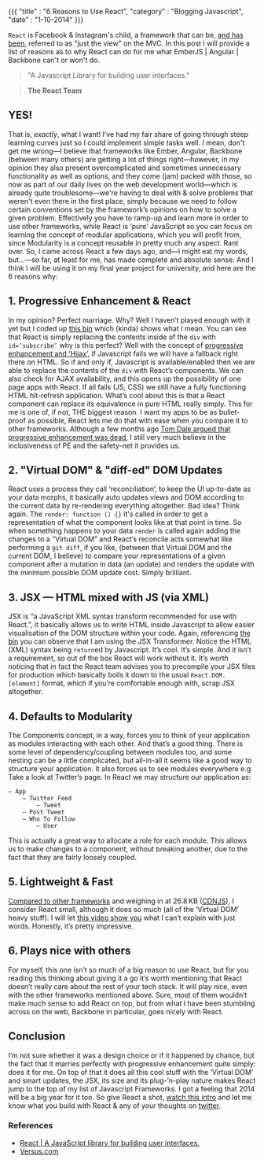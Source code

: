 {{{
  "title" : "6 Reasons to Use React",
  "category" : "Blogging Javascript",
  "date" : "1-10-2014"
}}}

`React` is Facebook & Instagram's child, a framework that can be, [and has been](http://www.youtube.com/watch?v=XxVg_s8xAms), referred to as "just the view" on the MVC. In this post I will provide a list of reasons as to why React can do for me what EmberJS | Angular | Backbone can't or won't do.

> "A Javascript Library for building user interfaces."

> __The React Team__

## YES!
That is, _exactly_, what I want! I’ve had my fair share of going through steep learning curves just so I could implement simple tasks well. I mean, don't get me wrong—I believe that frameworks like Ember, Angular, Backbone (between many others) are getting a lot of things right—however, in my opinion they also present overcomplicated and sometimes unnecessary functionality as well as options, and they come (jam) packed with those, so now as part of our daily lives on the web development world—which is already quite troublesome—we're having to deal with & solve problems that weren't even there in the first place, simply because we need to follow certain conventions set by the framework’s opinions on how to solve a given problem. Effectively you have to ramp-up and learn more in order to use other frameworks, while React is ‘pure’ JavaScript so you can focus on learning the concept of modular applications, which you will profit from, since Modularity is a concept reusable in pretty much any aspect. Rant over. So, I came across React a few days ago, and—I might eat my words, but...—so far, at least for me, has made complete and absolute sense. And I think I will be using it on my final year project for university, and here are the 6 reasons why:

## 1. Progressive Enhancement & React
In my opinion? Perfect marriage. Why? Well I haven’t played enough with it yet but I coded up [this bin](http://jsbin.com/ubuvokUr/6/edit?html,console,output) which (kinda) shows what I mean. You can see that React is simply replacing the contents inside of the `div` with `id=’subscribe’` why is this perfect? Well with the concept of [progressive enhancement and ‘Hijax’](domscripting.com/presentations/wd06/hijax/), if Javascript fails we will have a fallback right there on HTML. So if and only if, Javascript is available/enabled then we are able to replace the contents of the `div` with React’s components. We can also check for AJAX availability, and this opens up the possibility of one page apps with React. If all fails (JS, CSS) we still have a fully functioning HTML hit-refresh application. What’s cool about this is that a React component can replace its equivalence in pure HTML really simply. This for me is one of, if not, THE biggest reason. I want my apps to be as bullet-proof as possible, React lets me do that with ease when you compare it to other frameworks. Although a few months ago [Tom Dale argued that progressive enhancement was dead](http://tomdale.net/2013/09/progressive-enhancement-is-dead/), I still very much believe in the inclusiveness of PE and the safety-net it provides us.

## 2. "Virtual DOM" & "diff-ed" DOM Updates
React uses a process they call ‘reconciliation’, to keep the UI up-to-date as your data morphs, it basically auto updates views and DOM according to the current data by re-rendering everything altogether. Bad idea? Think again. The `render: function () {}` it's called in order to get a representation of what the component looks like at that point in time. So when something happens to your data `render` is called again adding the changes to a “Virtual DOM” and React’s reconcile acts somewhat like performing a `git diff`, if you like, (between that Virtual DOM and the current DOM, I believe) to compare your representations of a given component after a mutation in data (an update) and renders the update with the minimum possible DOM update cost. Simply brilliant.

## 3. JSX — HTML mixed with JS (via XML)
JSX is “a JavaScript XML syntax transform recommended for use with React.”, it basically allows us to write HTML inside Javascript to allow easier visualisation of the DOM structure within your code. Again, referencing [the bin](http://jsbin.com/ubuvokUr/6/edit?html,console,output) you can observe that I am using the JSX Transformer. Notice the HTML (XML) syntax being `return`ed by Javascript. It’s cool. It’s simple. And it isn’t a requirement, so out of the box React will work without it. It’s worth noticing that in fact the React team advises you to precompile your JSX files for production which basically boils it down to the usual `React.DOM.[element]` format, which if you’re comfortable enough with, scrap JSX altogether.

## 4. Defaults to Modularity
The Components concept, in a way, forces you to think of your application as modules interacting with each other. And that’s a good thing. There is some level of dependency/coupling between modules too, and some nesting can be a little complicated, but all-in-all it seems like a good way to structure your application. It also forces us to see modules everywhere e.g. Take a look at Twitter’s page. In React we may structure our application as:

    — App
        — Twitter Feed
            — Tweet
        — Post Tweet
        — Who To Follow
            — User
This is actually a great way to allocate a role for each module. This allows us to make changes to a component, without breaking another, due to the fact that they are fairly loosely coupled.

## 5. Lightweight & Fast
<a href="http://cl.ly/image/0q2j20352G3L" target="_blank">Compared to other frameworks</a> and weighing in at 26.8 KB ([CDNJS](http://cdnjs.com/#react)), I consider React small, although it does so much (all of the ‘Virtual DOM’ heavy stuff). I will let [this video show you](http://www.youtube.com/watch?feature=player_embedded&v=1OeXsL5mr4g) what I can’t explain with just words. Honestly, it’s pretty impressive.

## 6. Plays nice with others
For myself, this one isn’t so much of a big reason to use React, but for you reading this thinking about giving it a go it’s worth mentioning that React doesn’t really care about the rest of your tech stack. It will play nice, even with the other frameworks mentioned above. Sure, most of them wouldn’t make much sense to add React on top, but from what I have been stumbling across on the web, Backbone in particular, goes nicely with React.

## Conclusion
I’m not sure whether it was a design choice or if it happened by chance, but the fact that it marries perfectly with progressive enhancement quite simply: does it for me. On top of that it does all this cool stuff with the ‘Virtual DOM’ and smart updates, the JSX, its size and its plug-’n-play nature makes React jump to the top of my list of Javascript Frameworks. I got a feeling that 2014 will be a big year for it too. So give React a shot, [watch this intro](http://www.youtube.com/watch?feature=player_embedded&v=XxVg_s8xAms) and let me know what you build with React & any of your thoughts on [twitter](http://www.twitter.com/waltercfilho).

### References
- [React | A JavaScript library for building user interfaces.](http://facebook.github.io/react/)
- [Versus.com](http://versus.com/en/ember-js-vs-react)